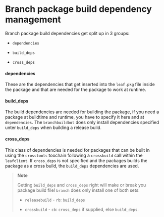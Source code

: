 # Branch package build dependency management

Branch package build dependencies get split up in 3 groups:

- `dependencies`

- `build_deps`

- `cross_deps` 

#### dependencies

These are the dependencies that get inserted into the `leaf.pkg` file inside the package and that are needed for the package to work at runtime.

#### build_deps

The build dependencies are needed for building the package, if you need a package at buildtime and runtime, you have to specify it here and at `dependencies`. The `branchbuildbot` does only install dependencies specified unter `build_deps` when building a release build.

#### cross_deps

This class of dependencies is needed for packages that can be built in using the `crosstools` toochain following a `crossbuild` call within the `leafclient`. If `cross_deps` is not specified and the packages builds the package as a cross build, the `build_deps` dependencies are used.

> **Note**
> 
> Getting `build_deps` and `cross_deps` right will make or break you package build file! `branch` does only install one of both sets:
> 
> - `releasebuild` - `rb`: `build_deps`
> 
> - `crossbuild` - `cb`: `cross_deps` if supplied, else `build_deps`.


